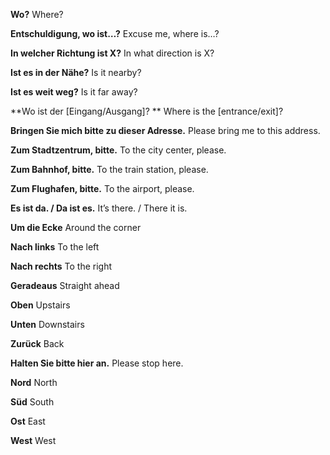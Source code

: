 **Wo?**
Where?

**Entschuldigung, wo ist…?**
Excuse me, where is…?

**In welcher Richtung ist X?**
In what direction is X?

**Ist es in der Nähe?**
Is it nearby?

**Ist es weit weg?**
Is it far away?

**Wo ist der [Eingang/Ausgang]? **
Where is the [entrance/exit]? 

**Bringen Sie mich bitte zu dieser Adresse.**
Please bring me to this address. 

**Zum Stadtzentrum, bitte.**
To the city center, please.   

**Zum Bahnhof, bitte.**
To the train station, please.

**Zum Flughafen, bitte.**
To the airport, please. 

**Es ist da. / Da ist es.**
It’s there. / There it is. 

**Um die Ecke**
Around the corner

**Nach links**
To the left 

**Nach rechts**
To the right

**Geradeaus**
Straight ahead 

**Oben**
Upstairs 

**Unten**
Downstairs 

**Zurück**
Back 

**Halten Sie bitte hier an.**
Please stop here. 

**Nord**
North 

**Süd**
South

**Ost**
East 

**West**
West
